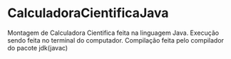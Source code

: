 # CalculadoraCientificaJava

Montagem de Calculadora Cientifica feita na linguagem Java.
Execução sendo feita no terminal do computador.
Compilação feita pelo compilador do pacote jdk(javac)
